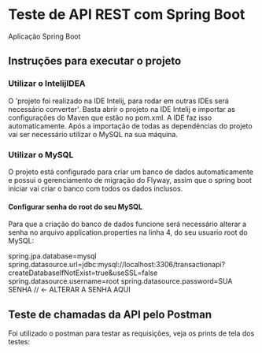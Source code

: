 # Teste de API REST com Spring Boot

Aplicação Spring Boot

## Instruções para executar o projeto 

### Utilizar o IntelijIDEA
O 'projeto foi realizado na IDE Intelij, para rodar em outras IDEs será necessário converter'.
Basta abrir o projeto na IDE Intelij e importar as configurações do Maven que estão no pom.xml.
A IDE faz isso automaticamente. Após a importação de todas as dependências do projeto vai ser necessário
utilizar o MySQL na sua máquina.

### Utilizar o MySQL
O projeto está configurado para criar um banco de dados automaticamente e possui o gerenciamento de migração
do Flyway, assim que o spring boot iniciar vai criar o banco com todos os dados inclusos.

#### Configurar senha do root do seu MySQL
Para que a criação do banco de dados funcione será necessário alterar a senha no arquivo application.properties na linha 4, do seu usuario root do MySQL:

spring.jpa.database=mysql
spring.datasource.url=jdbc:mysql://localhost:3306/transactionapi?createDatabaseIfNotExist=true&useSSL=false
spring.datasource.username=root
spring.datasource.password=SUA SENHA // <- ALTERAR A SENHA AQUI

## Teste de chamadas da API pelo Postman

Foi utilizado o postman para testar as requisições, veja os prints de tela dos testes:

